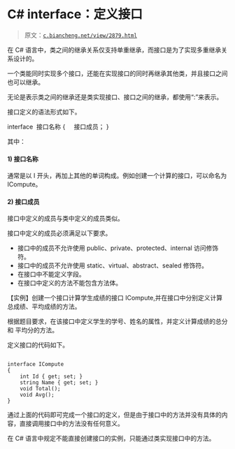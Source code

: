 # C# interface：定义接口

> 原文：[`c.biancheng.net/view/2879.html`](http://c.biancheng.net/view/2879.html)

在 C# 语言中，类之间的继承关系仅支持单重继承，而接口是为了实现多重继承关系设计的。

一个类能同时实现多个接口，还能在实现接口的同时再继承其他类，并且接口之间也可以继承。

无论是表示类之间的继承还是类实现接口、接口之间的继承，都使用“:”来表示。

接口定义的语法形式如下。

interface  接口名称
{
    接口成员；
}

其中：

#### 1) 接口名称

通常是以 I 开头，再加上其他的单词构成。例如创建一个计算的接口，可以命名为 ICompute。

#### 2) 接口成员

接口中定义的成员与类中定义的成员类似。

接口中定义的成员必须满足以下要求。

*   接口中的成员不允许使用 public、private、protected、internal 访问修饰符。
*   接口中的成员不允许使用 static、virtual、abstract、sealed 修饰符。
*   在接口中不能定义字段。
*   在接口中定义的方法不能包含方法体。

【实例】创建一个接口计算学生成绩的接口 ICompute,并在接口中分别定义计算总成绩、平均成绩的方法。

根据题目要求，在该接口中定义学生的学号、姓名的属性，并定义计算成绩的总分和 平均分的方法。

定义接口的代码如下。

```

interface ICompute
{
    int Id { get; set; }
    string Name { get; set; }
    void Total();
    void Avg();
}
```

通过上面的代码即可完成一个接口的定义，但是由于接口中的方法并没有具体的内容，直接调用接口中的方法没有任何意义。

在 C# 语言中规定不能直接创建接口的实例，只能通过类实现接口中的方法。